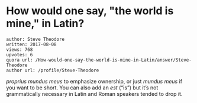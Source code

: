# How would one say, "the world is mine," in Latin?

	author: Steve Theodore
	written: 2017-08-08
	views: 768
	upvotes: 6
	quora url: /How-would-one-say-the-world-is-mine-in-Latin/answer/Steve-Theodore
	author url: /profile/Steve-Theodore


_proprius mundus meus_ to emphasize ownership, or just _mundus meus_  if you want to be short. You can also add an _est_ (“is”) but it’s not grammatically necessary in Latin and Roman speakers tended to drop it.

